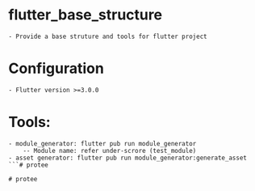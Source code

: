 # flutter_base_structure
```
- Provide a base struture and tools for flutter project
```

# Configuration
```
- Flutter version >=3.0.0
```

# Tools:
```
- module_generator: flutter pub run module_generator
    -- Module name: refer under-scrore (test_module)
- asset generator: flutter pub run module_generator:generate_asset
```#   p r o t e e  
 #   p r o t e e  
 